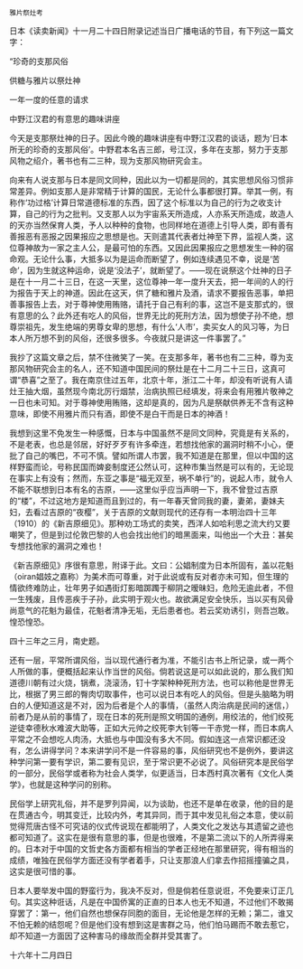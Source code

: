     雅片祭灶考 

   日本《读卖新闻》十一月二十四日附录记述当日广播电话的节目，有下列这一篇文字：

   “珍奇的支那风俗

   供糖与雅片以祭灶神

   一年一度的任意的请求

   中野江汉君的有意思的趣味讲座

   今天是支那祭灶神的日子。因此今晚的趣味讲座有中野江汉君的谈话，题为‘日本所无的珍奇的支那风俗’。中野君本名吉三郎，号江汉，多年在支那，努力于支那风物之绍介，著书也有二三种，现为支那风物研究会主。

   向来有人说支那与日本是同文同种，因此以为一切都是同的，其实思想风俗习惯非常差异。例如支那人是非常精于计算的国民，无论什么事都很打算。举其一例，有称作‘功过格’计算日常道德标准的东西，因了这个标准以为自己的行为之收支计算，自己的行为之批判。又支那人以为宇宙系天所造成，人亦系天所造成，故造人的天亦当然保育人类，予人以种种的食物，也同样地在道德上引导人类，即有善有善报恶有恶报之因果报应之思想是也。天则遣其代表者灶神至下界，监视人类，这位尊神故为一家之主人公，是最可怕的东西。又因此因果报应之思想发生一种的宿命观。无论什么事，大抵多以为是运命而断望了，例如连续遇见不幸，说是‘苦命’，因为生就这种运命，说是‘没法子’，就断望了。——现在说祭这个灶神的日子是在十一月二十三日，在这一天里，这位尊神一年一度升天去，把一年间的人的行为报告于天上的神道。因此在这天，供了糖和雅片及酒，请求不要报告恶事，单把善事报告上去，对于尊神使用贿赂，请托于自己有利的事，这岂不是支那式的，很有意思的么？此外还有吃人的风俗，世界无比的死刑方法，因为想使子孙不绝，想尊崇祖先，发生绝端的男尊女卑的思想，有什么‘人市’，卖买女人的风习等，为日本人所万想不到的风俗，还很多很多。今夜就只是讲这一件事罢了。”

   我抄了这篇文章之后，禁不住微笑了一笑。在支那多年，著书也有二三种，尊为支那风物研究会主的名人，还不知道中国民间的祭灶是在十二月二十三日，这真可谓“恭喜”之至了。我在南京住过五年，北京十年，浙江二十年，却没有听说有人请灶王抽大烟，虽然现今南北厉行烟禁，治病执照已经填发，将来会有用雅片敬神之一日也未可知。对于尊神使用贿赂，这却是真的，因为凡是祭献供养无不含有这种意味，即使不用雅片而只有酒，即使不是白干而是日本的神酒！

   我想到这里不免发生一种感慨，日本与中国虽然不是同文同种，究竟是有关系的，不是老表，也总是邻居，好好歹歹有许多牵连，若想找他家的漏洞时稍不小心，便批了自己的嘴巴，不可不慎。譬如所谓人市罢，我不知道是在那里，但以中国的这样野蛮而论，号称民国而婢妾制度还公然认可，这种市集当然是可以有的，无论现在事实上有没有；然而，东亚之事是“福无双至，祸不单行”的，说起人市，就令人不能不联想到日本有名的吉原，——这里似乎应当声明一下，我不曾登过吉原的“楼”，不过这地方是知道而且到过的，有一年春天曾同我的妻，妻弟，妻妹夫妇，去看过吉原的“夜樱”，关于吉原的文献则现代的还存有一本明治四十三年（1910）的《新吉原细见》。那种劝工场式的卖笑，西洋人如哈利思之流大约又要嘲笑了，但是到过伦敦巴黎的人也会找出他们的暗黑面来，叫他出一个大丑：甚矣专想找他家的漏洞之难也！

   《新吉原细见》序很有意思，附译于此。文曰：公娼制度为日本所固有，盖以花魁（oiran娼妓之嘉称）为美术而可尊重，对于此说或有反对者亦未可知，但生理的情欲终难防止，壮年男子如遇街灯影暗踯躅于柳阴之暧昧妇，危险无逾此者，不但一生残废，且传恶疾于子孙，此实明于观火也。故欲满足安全快乐，当以买有风骨尚意气的花魁为最佳，花魁者清净无垢，无后患者也。若云奖劝诱引，则吾岂敢。惶恐惶恐。

   四十三年之三月，南史题。

   还有一层，平常所谓风俗，当以现代通行者为准，不能引古书上所记录，或一两个人所做的事，便概括起来认作当世的风俗。倘若说这是可以如此说的，那么我们知道德川朝有过火烧，锅煮，浇滚汤，钉十字架种种死刑方法，也可以称他是世界无比，根据了男三郎的臀肉切取事件，也可以说日本有吃人的风俗。但是头脑略为明白的人便知道这是不对，因为后者是个人的事情，（虽然人肉治病是民间的迷信，）前者乃是从前的事情了，现在日本的死刑是照文明国的通例，用绞法的，他们绞死逆徒幸德秋水难波大助等，正如大元帅之绞死李大钊等一干赤党一样，而日本病人平常之不会想吃人肉汤，大抵也与中国没有多大不同。假如连这一点常识都还没有，怎么讲得学问？本来讲学问不是一件容易的事，风俗研究也不是例外，要讲这种学问第一要有学识，第二要有见识，至于常识更不必说了。风俗研究本是民俗学的一部分，民俗学或者称为社会人类学，似更适当，日本西村真次著有《文化人类学》，也就是这种学问的别称。

   民俗学上研究礼俗，并不是罗列异闻，以为谈助，也还不是单在收录，他的目的是在贯通古今，明其变迁，比较内外，考其异同，而于其中发见礼俗之本意，使以前觉得荒唐古怪不可究诘的仪式传说现在都能明了，人类文化之发达与其遗留之迹也都可知道了。这实在是很有意思的事，但是也很难，不是第二流以下的人所弄得来的。日本对于中国的文哲史各方面都有相当的学者正经地在那里研究，得有相当的成绩，唯独在民俗学方面还没有学者着手，只让支那浪人们拿去作招摇撞骗之具，这实是很可惜的事。

   日本人要举发中国的野蛮行为，我决不反对，但是倘若任意说诳，不免要来订正几句。其实这种诳话，凡是在中国侨寓的正直的日本人也无不知道，不过他们不敢揭穿罢了：第一，他们自然也想保存同胞的面目，无论他是怎样的无赖；第二，谁又不怕无赖的结怨呢？但是他们没有想到这是害群之马，他们怕马踢而不敢去惹它，却不知道一方面因了这种害马的缘故而全群并受其害了。

   十六年十二月四日

